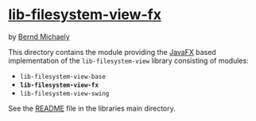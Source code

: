 # [lib-filesystem-view-fx](https://github.com/berndmichaely/jem/lib-common/lib-filesystem-view/lib-filesystem-view-fx)

by [Bernd Michaely](https://bernd-michaely.de/en)

This directory contains the module providing the [JavaFX](https://openjfx.io/) based implementation of the `lib-filesystem-view` library consisting of modules:

* `lib-filesystem-view-base`
* **`lib-filesystem-view-fx`**
* `lib-filesystem-view-swing`

See the [README](../README.md) file in the libraries main directory.

